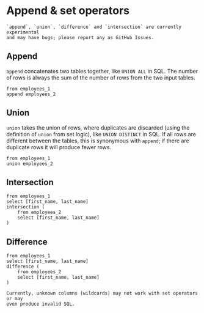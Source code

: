 # Append & set operators

```admonish note
`append`, `union`, `difference` and `intersection` are currently experimental
and may have bugs; please report any as GitHub Issues.
```

## Append

`append` concatenates two tables together, like `UNION ALL` in SQL. The number
of rows is always the sum of the number of rows from the two input tables.

```prql
from employees_1
append employees_2
```

## Union

`union` takes the union of rows, where duplicates are discarded (using the
definition of `union` from set logic), like `UNION DISTINCT` in SQL. If all rows
are different between the tables, this is synonymous with `append`; if there are
duplicate rows it will produce fewer rows.

```prql
from employees_1
union employees_2
```

## Intersection

```prql
from employees_1
select [first_name, last_name]
intersection (
    from employees_2
    select [first_name, last_name]
)
```

## Difference

```prql
from employees_1
select [first_name, last_name]
difference (
    from employees_2
    select [first_name, last_name]
)
```

```admonish note
Currently, unknown columns (wildcards) may not work with set operators or may
even produce invalid SQL.
```